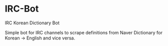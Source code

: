 # IRC-Bot
IRC Korean Dictionary Bot

Simple bot for IRC channels to scrape definitions from Naver Dictionary for Korean -> English and vice versa.

